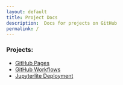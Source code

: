 ```yaml
--- 
layout: default
title: Project Docs
description:  Docs for projects on GitHub
permalink: /
---
```

### Projects:

- [GitHub Pages](https://profile-sh.github.io/docs/projects/gh_pages)
- [GitHub Workflows](https://profile-sh.github.io/docs/projects/gh_workflows)
- [Jupyterlite Deployment](https://profile-sh.github.io/docs/projects/deploy_jupyterlite)
